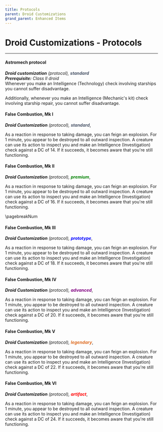 ```yaml
---
title: Protocols
parent: Droid Customizations
grand_parent: Enhanced Items
---
```


# Droid Customizations - Protocols
---

#### Astromech protocol
_**Droid customization** (protocol), <font style="color:#4a5568">**standard**</font>_<br>
_**Prerequisite:** Class II droid_</font><br>
Whenever you make an Intelligence (Technology) check involving starships you cannot suffer disadvantage. 

Additionally, whenever you make an Intelligence (Mechanic's kit) check involving starship repair, you cannot suffer disadvantage.

#### False Combustion, Mk I
***Droid Customization** (protocol), <font style="color:#4a5568">**standard***</font>,

As a reaction in response to taking damage, you can feign an explosion. For 1 minute, you appear to be destroyed to all outward inspection. A creature can use its action to inspect you and make an Intelligence (Investigation) check against a DC of 14. If it succeeds, it becomes aware that you're still functioning.

#### False Combustion, Mk II
***Droid Customization** (protocol), <font style="color:green">**premium***</font>,

As a reaction in response to taking damage, you can feign an explosion. For 1 minute, you appear to be destroyed to all outward inspection. A creature can use its action to inspect you and make an Intelligence (Investigation) check against a DC of 16. If it succeeds, it becomes aware that you're still functioning.

\pagebreakNum

#### False Combustion, Mk III
***Droid Customization** (protocol), <font style="color:blue">**prototype***</font>,

As a reaction in response to taking damage, you can feign an explosion. For 1 minute, you appear to be destroyed to all outward inspection. A creature can use its action to inspect you and make an Intelligence (Investigation) check against a DC of 18. If it succeeds, it becomes aware that you're still functioning.

#### False Combustion, Mk IV
***Droid Customization** (protocol), <font style="color:purple">**advanced***</font>,

As a reaction in response to taking damage, you can feign an explosion. For 1 minute, you appear to be destroyed to all outward inspection. A creature can use its action to inspect you and make an Intelligence (Investigation) check against a DC of 20. If it succeeds, it becomes aware that you're still functioning.

#### False Combustion, Mk V
***Droid Customization** (protocol), <font style="color:#dd6b20">**legendary***</font>,

As a reaction in response to taking damage, you can feign an explosion. For 1 minute, you appear to be destroyed to all outward inspection. A creature can use its action to inspect you and make an Intelligence (Investigation) check against a DC of 22. If it succeeds, it becomes aware that you're still functioning.

#### False Combustion, Mk VI
***Droid Customization** (protocol), <font style="color:red">**artifact***</font>,

As a reaction in response to taking damage, you can feign an explosion. For 1 minute, you appear to be destroyed to all outward inspection. A creature can use its action to inspect you and make an Intelligence (Investigation) check against a DC of 24. If it succeeds, it becomes aware that you're still functioning. 